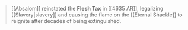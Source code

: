 > [[Absalom]] reinstated the **Flesh Tax** in [[4635 AR]], legalizing [[Slavery|slavery]] and causing the flame on the [[Eternal Shackle]] to reignite after decades of being extinguished.







